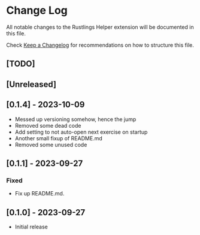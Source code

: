 # Change Log

All notable changes to the Rustlings Helper extension will be documented in this file.

Check [Keep a Changelog](http://keepachangelog.com/) for recommendations on how to structure this file.

## [TODO]

## [Unreleased]

## [0.1.4] - 2023-10-09

- Messed up versioning somehow, hence the jump
- Removed some dead code
- Add setting to not auto-open next exercise on startup
- Another small fixup of README.md
- Removed some unused code

## [0.1.1] - 2023-09-27

### Fixed

- Fix up README.md.

## [0.1.0] - 2023-09-27

- Initial release
